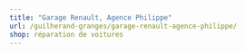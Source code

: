 ```yaml
---
title: "Garage Renault, Agence Philippe"
url: /guilherand-granges/garage-renault-agence-philippe/
shop: réparation de voitures
---
```

